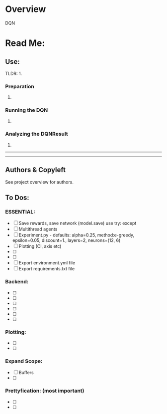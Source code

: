 # Overview
DQN

# Read Me:
## Use:
TLDR:
1. 

### Preparation
1. 
### Running the DQN
1. 
### Analyzing the DQNResult
1. 

---
---

## Authors & Copyleft
See project overview for authors.

## To Dos:
### ESSENTIAL:
- [ ] Save rewards, save network (model.save) use try: except
- [ ] Multithread agents
- [ ] Experiment.py - defaults: alpha=0.25, method:e-greedy, epsilon=0.05, discount=1., layers=2, neurons=(12, 6)
- [ ] Plotting (CI, axis etc)
- [ ] 
- [ ] 
- [ ] Export environment.yml file
- [ ] Export requirements.txt file

### Backend:
- [ ] 
- [ ] 
- [ ] 
- [ ] 
- [ ] 
- [ ] 


### Plotting:
- [ ] 
- [ ] 


### Expand Scope:
- [ ] Buffers
- [ ] 


### Prettyfication: (most important)
- [ ] 
- [ ] 

